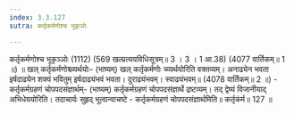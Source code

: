 ```yaml
---
index: 3.3.127
sutra: कर्तृकर्मणोश्च भूकृञोः

---
```

 कर्तृकर्मणोश्च भूकृञ्ञोः (1112) (569 खल्प्रत्ययविधिसूत्रम्॥ 3 । 3 । 1 आ.38) (4077 वार्तिकम्॥ 1 ॥) ॥ खल् कर्तृकर्मणोश्च्व्यर्थयोः- (भाष्यम्) खल् कर्तृकर्मणोः च्व्यर्थयोरिति वक्तव्यम्। अनाढ्येन भवता इर्षदाढ्येन शक्यं भवितुम् इर्षदाढ्यंभवं भवता। दुराढ्यंभवम्। स्वाढ्यंभवम्॥ (4078 वार्तिकम्॥ 2 ॥) - कर्तृकर्मग्रहणं चोपपदसंज्ञार्थम्- (भाष्यम्) कर्तृकर्मग्रहणं चोपपदसंज्ञार्थे द्रष्टव्यम्। तद् द्वेष्यं विजानीयाद् अभिधेययोरिति। तदाचार्यः सुहृद् भूत्वान्वाचष्टे - कर्तृकर्मग्रहणं चोपपदसंज्ञार्थमिति॥ कर्तृकंर्म॥ 127 ॥ 